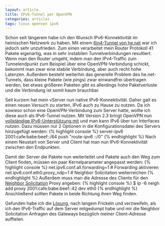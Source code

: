 ```yaml
---
layout: article
title: IPv6-Tunnel per OpenVPN 
categories: articles
tags: linux openvpn ipv6 
---
```

Schon seit längerem habe ich den Wunsch IPv6-Konnektivität im heimischen Netzwerk zu haben.
Mit einem [6in4-Tunnel von he.net][1] war ich jedoch sehr unzufrieden. Zum einen verarbeitet mein Router Protokoll 41 Pakete eigenartig, was in sehr instabilen Tunnelverbindungen resultiert. Wenn man den Router umgeht, indem man den IPv4-Traffic zum Tunnelendpunkt zum Beispiel über eine OpenVPN-Verbindung schickt, bekommt man zwar eine stabile Verbindung, aber auch recht hohe Latenzen. Außerdem besteht weiterhin das generelle Problem des he.net-Tunnels, dass kleine Pakete (wie pings) zwar einwandfrei übertragen werden, bei etwas größeren Paketen gibt es allerdings hohe Paketverluste und die Verbindung ist somit kaum brauchbar.

Seit kurzem hat mein vServer nun native IPv6-Konnektivität. Daher galt es einen neuen Versuch zu starten, IPv6 auch zu Hause zu nutzen. Da ich sowieso schon eine OpenVPN-Verbindung zum Server hatte, wollte ich diese auch als IPv6-Tunnel nutzen. Mit Version 2.3 bringt OpenVPN nun [vollständige IPv6-Unterstützung mit][2] und man kann IPv6 über tun Interfaces nutzen. Dazu müssen nur 2 Optionen in die Konfigurationsdatei des Servers hinzugefügt werden:
{% highlight console %}
server-ipv6 2001:cafe:babe:beef::/64
push "route-ipv6 ::/0"
{% endhighlight %}
Nach einem Neustart von Server und Client hat man nun IPv6-Konnektivität zwischen den Endpunkten.

Damit der Server die Pakete nun weiterleitet und Pakete auch den Weg zum Client finden, müssen ein paar Kernelparameter angepasst werden:
{% highlight console %}
net.ipv6.conf.all.forwarding=1 # Forwarding aktivieren
net.ipv6.conf.eth0.proxy_ndp=1 # Neighbor Solicitation weiterreichen
{% endhighlight %}
Außerdem muss man die Adresse des Clients für den [Neighbor Solicitation][3] Proxy angeben:
{% highlight console %}
$ ip -6 neigh add proxy 2001:cafe:babe:beef::42 dev eth0
{% endhighlight %}
Anschließend sollten Pakete in beide Richtung ihren Weg finden.

Gefunden habe ich die [Lösung][4], nach langem Frickeln und verzweifeln, als ich den IPv6-Traffic auf dem Server mitgedumpt habe und mir die Neighbor Solicitation Anfragen des Gateways bezüglich meiner Client-Adresse auffielen.

[1]: http://ipv6.he.net/ 'Hurricane Electric IPv6'
[2]: http://www.heise.de/netze/meldung/Vollstaendige-IPv6-Implementierung-im-neuen-OpenVPN-1780000.html 'Vollständige IPv6-Implementierung im neuen OpenVPN Vollständige IPv6-Implementierung im neuen OpenVPN | heise Netze'
[3]: https://de.wikipedia.org/wiki/Neighbor_Discovery_Protocol#Neighbor_Solicitation_.E2.80.93_Type_135 'Neighbor Discovery Protocol | Wikipedia'
[4]: http://serverfault.com/questions/237851/how-can-i-setup-openvpn-with-ipv4-and-ipv6-using-a-tap-device 'How can I setup OpenVPN with IPv4 and IPv6 using a tap device? - Server Fault'
